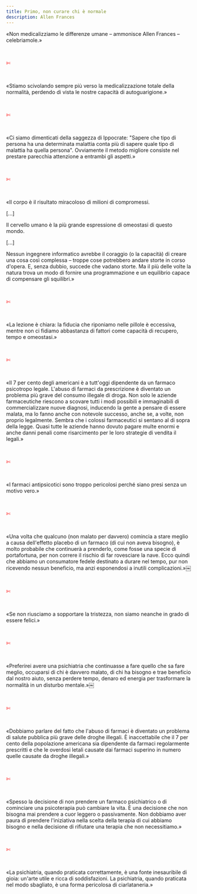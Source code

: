 ```yaml
---
title: Primo, non curare chi è normale
description: Allen Frances
---
```

«Non medicalizziamo le differenze umane – ammonisce Allen Frances – celebriamole.»

&nbsp;

<span style="color:red">✄</span>

&nbsp;

«Stiamo scivolando sempre più verso la medicalizzazione totale della normalità, perdendo di vista le nostre capacità di autoguarigione.»

&nbsp;

<span style="color:red">✄</span>

&nbsp;

«Ci siamo dimenticati della saggezza di Ippocrate: "Sapere che tipo di persona ha una determinata malattia conta più di sapere quale tipo di malattia ha quella persona". Ovviamente il metodo migliore consiste nel prestare parecchia attenzione a entrambi gli aspetti.»

&nbsp;

<span style="color:red">✄</span>

&nbsp;

«Il corpo è il risultato miracoloso di milioni di compromessi.

[...]
&nbsp;

Il cervello umano è la più grande espressione di omeostasi di questo mondo.

[...]
&nbsp;

Nessun ingegnere informatico avrebbe il coraggio (o la capacità) di creare una cosa così complessa – troppe cose potrebbero andare storte in corso d'opera. E, senza dubbio, succede che vadano storte. Ma il più delle volte la natura trova un modo di fornire una programmazione e un equilibrio capace di compensare gli squilibri.»

&nbsp;

<span style="color:red">✄</span>

&nbsp;

«La lezione è chiara: la fiducia che riponiamo nelle pillole è eccessiva, mentre non ci fidiamo abbastanza di fattori come capacità di recupero, tempo e omeostasi.»

&nbsp;

<span style="color:red">✄</span>

&nbsp;

«Il 7 per cento degli americani è a tutt'oggi dipendente da un farmaco psicotropo legale. L'abuso di farmaci da prescrizione è diventato un problema più grave del consumo illegale di droga. Non solo le aziende farmaceutiche riescono a scovare tutti i modi possibili e immaginabili di commercializzare nuove diagnosi, inducendo la gente a pensare di essere malata, ma lo fanno anche con notevole successo, anche se, a volte, non proprio legalmente. Sembra che i colossi farmaceutici si sentano al di sopra della legge. Quasi tutte le aziende hanno dovuto pagare multe enormi e anche danni penali come risarcimento per le loro strategie di vendita il legali.»

&nbsp;

<span style="color:red">✄</span>

&nbsp;

«I farmaci antipsicotici sono troppo pericolosi perché siano presi senza un motivo vero.»

&nbsp;

<span style="color:red">✄</span>

&nbsp;

«Una volta che qualcuno (non malato per davvero) comincia a stare meglio a causa dell'effetto placebo di un farmaco (di cui non aveva bisogno), è molto probabile che continuerà a prenderlo, come fosse una specie di portafortuna, per non correre il rischio di far rovesciare la nave. Ecco quindi che abbiamo un consumatore fedele destinato a durare nel tempo, pur non ricevendo nessun beneficio, ma anzi esponendosi a inutili complicazioni.»￼

&nbsp;

<span style="color:red">✄</span>

&nbsp;

«Se non riusciamo a sopportare la tristezza, non siamo neanche in grado di essere felici.»

&nbsp;

<span style="color:red">✄</span>

&nbsp;

«Preferirei avere una psichiatria che continuasse a fare quello che sa fare meglio, occuparsi di chi è davvero malato, di chi ha bisogno e trae beneficio dal nostro aiuto, senza perdere tempo, denaro ed energia per trasformare la normalità in un disturbo mentale.»￼

&nbsp;

<span style="color:red">✄</span>

&nbsp;

«Dobbiamo parlare del fatto che l'abuso di farmaci è diventato un problema di salute pubblica più grave delle droghe illegali. È inaccettabile che il 7 per cento della popolazione americana sia dipendente da farmaci regolarmente prescritti e che le overdosi letali causate dai farmaci superino in numero quelle causate da droghe illegali.»

&nbsp;

<span style="color:red">✄</span>

&nbsp;

«Spesso la decisione di non prendere un farmaco psichiatrico o di cominciare una psicoterapia può cambiare la vita. È una decisione che non bisogna mai prendere a cuor leggero o passivamente.
Non dobbiamo aver paura di prendere l'iniziativa nella scelta della terapia di cui abbiamo bisogno e nella decisione di rifiutare una terapia che non necessitiamo.»

&nbsp;

<span style="color:red">✄</span>

&nbsp;

«La psichiatria, quando praticata correttamente, è una fonte inesauribile di gioia: un'arte utile e ricca di soddisfazioni. La psichiatria, quando praticata nel modo sbagliato, è una forma pericolosa di ciarlataneria.»
